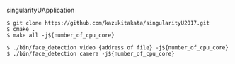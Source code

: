 singularityUApplication

```install_and_build
$ git clone https://github.com/kazukitakata/singularityU2017.git
$ cmake .
$ make all -j${number_of_cpu_core}
```

```
$ ./bin/face_detection video {address of file} -j${number_of_cpu_core}
$ ./bin/face_detection camera -j${number_of_cpu_core}
```
